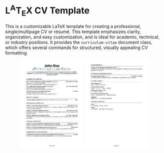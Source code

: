 # L<sup>A</sup>T<sub>E</sub>X CV Template

This is a customizable LaTeX template for creating a professional, single/multipage CV or résumé. This template emphasizes clarity, organization, and easy customization, and is ideal for academic, technical, or industry positions. It provides the `curriculum-vitae` document class, which offers several commands for structured, visually appealing CV formatting.

<p align = "center">
    <img src = "screenshots/1.png" alt = "First page" width = "40%"/> <img src = "screenshots/2.png" alt = "Second page" width = "40%"/>
</p>
